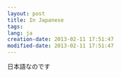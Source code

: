 ```yaml
---
layout: post
title: In Japanese
tags:
lang: ja
creation-date: 2013-02-11 17:51:47
modified-date: 2013-02-11 17:51:47
---
```

日本語なのです
